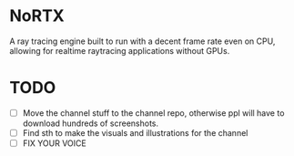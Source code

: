 # NoRTX
A ray tracing engine built to run with a decent frame rate even on CPU, allowing for realtime raytracing applications without GPUs.

# TODO
- [ ] Move the channel stuff to the channel repo, otherwise ppl will have to download hundreds of screenshots.
- [ ] Find sth to make the visuals and illustrations for the channel
- [ ] FIX YOUR VOICE